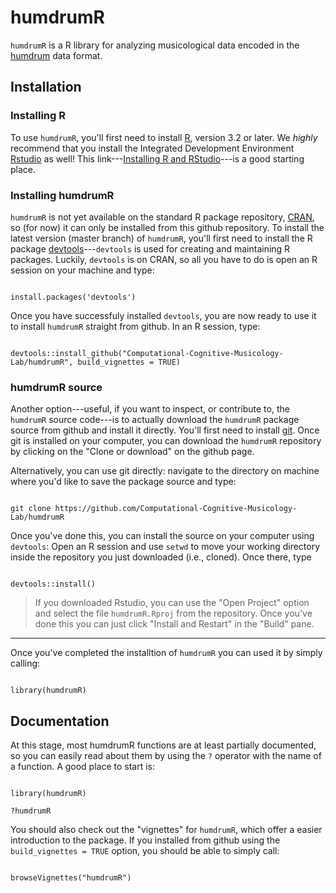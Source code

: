 # humdrumR

`humdrumR` is a R library for analyzing musicological data encoded in the [humdrum](https://www.humdrum.org) data format.



## Installation

### Installing R

To use `humdrumR`, you'll first need to install [R](https://www.r-project.org/), version 3.2 or later.
We *highly* recommend that you install the Integrated Development Environment [Rstudio](https://rstudio.com/) as well!
This link---[Installing R and RStudio](https://rstudio-education.github.io/hopr/starting.html)---is a good starting place.

### Installing humdrumR

`humdrumR` is not yet available on the standard R package repository, [CRAN](https://cran.r-project.org/), so (for now) it can only be installed from this github repository.
To install the latest version (master branch) of `humdrumR`, you'll first need to install the R package [devtools](https://www.rdocumentation.org/packages/devtools/versions/2.2.1)---`devtools` is used for creating and maintaining R packages.
Luckily, `devtools` is on CRAN, so all you have to do is open an R session on your machine and type:

```{r}

install.packages('devtools')

```

Once you have successfuly installed `devtools`, you are now ready to use it to install `humdrumR` straight from github.
In an R session, type:

```{r}

devtools::install_github("Computational-Cognitive-Musicology-Lab/humdrumR", build_vignettes = TRUE)

```

### humdrumR source

Another option---useful, if you want to inspect, or contribute to, the `humdrumR` source code---is to actually download the `humdrumR` package source from github and install it directly.
You'll first need to install [git](https://git-scm.com/book/en/v2/Getting-Started-Installing-Git).
Once git is installed on your computer, you can download the `humdrumR` repository by clicking on the "Clone or download" on the github page.

Alternatively, you can use git directly: navigate to the directory on machine where you'd like to save the package source and type:


```

git clone https://github.com/Computational-Cognitive-Musicology-Lab/humdrumR

```

Once you've done this, you can install the source on your computer using `devtools`:
Open an R session and use `setwd` to move your working directory inside the repository you just downloaded (i.e., cloned).
Once there, type 

```{r}

devtools::install()

```


> If you downloaded Rstudio, you can use the "Open Project" option and select the file `humdrumR.Rproj` from the repository.
> Once you've done this you can just click "Install and Restart" in the "Build" pane.

---

Once you've completed the installtion of `humdrumR` you can used it by simply calling:

```{r}

library(humdrumR)

```

## Documentation

At this stage, most humdrumR functions are at least partially documented, so you can easily read about them by using the `?` operator with the name of a function.
A good place to start is:

```{r}

library(humdrumR)

?humdrumR

```

You should also check out the "vignettes" for `humdrumR`, which offer a easier introduction to the package.
If you installed from github using the `build_vignettes = TRUE` option, you should be able to simply call:

```{r}

browseVignettes("humdrumR")

```


